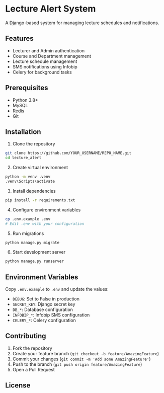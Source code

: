 # Lecture Alert System

A Django-based system for managing lecture schedules and notifications.

## Features

- Lecturer and Admin authentication
- Course and Department management
- Lecture schedule management
- SMS notifications using Infobip
- Celery for background tasks

## Prerequisites

- Python 3.8+
- MySQL
- Redis
- Git

## Installation

1. Clone the repository
```bash
git clone https://github.com/YOUR_USERNAME/REPO_NAME.git
cd lecture_alert
```

2. Create virtual environment
```bash
python -m venv .venv
.venv\Scripts\activate
```

3. Install dependencies
```bash
pip install -r requirements.txt
```

4. Configure environment variables
```bash
cp .env.example .env
# Edit .env with your configuration
```

5. Run migrations
```bash
python manage.py migrate
```

6. Start development server
```bash
python manage.py runserver
```

## Environment Variables

Copy `.env.example` to `.env` and update the values:

- `DEBUG`: Set to False in production
- `SECRET_KEY`: Django secret key
- `DB_*`: Database configuration
- `INFOBIP_*`: Infobip SMS configuration
- `CELERY_*`: Celery configuration

## Contributing

1. Fork the repository
2. Create your feature branch (`git checkout -b feature/AmazingFeature`)
3. Commit your changes (`git commit -m 'Add some AmazingFeature'`)
4. Push to the branch (`git push origin feature/AmazingFeature`)
5. Open a Pull Request

## License

